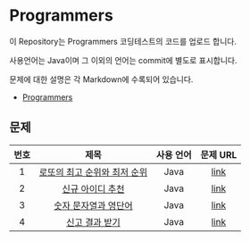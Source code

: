 # Programmers

이 Repository는 Programmers 코딩테스트의 코드를 업로드 합니다.

사용언어는 Java이며 그 이외의 언어는 commit에 별도로 표시합니다.

문제에 대한 설명은 각 Markdown에 수록되어 있습니다.

- [Programmers](https://programmers.co.kr/learn/challenges?tab=all_challenges)


## 문제

|번호|제목|사용 언어|문제 URL|
|:---:|:---:|:---:|:---:|
|1|[로또의 최고 순위와 최저 순위](https://github.com/ksnx3684/Programmers/blob/main/level1/No77484.java)|Java|[link](https://programmers.co.kr/learn/courses/30/lessons/77484)|
|2|[신규 아이디 추천](https://github.com/ksnx3684/Programmers/blob/main/level1/No72410.java)|Java|[link](https://programmers.co.kr/learn/courses/30/lessons/72410)|
|3|[숫자 문자열과 영단어](https://github.com/ksnx3684/Programmers/blob/main/level1/No81301.java)|Java|[link](https://programmers.co.kr/learn/courses/30/lessons/81301)|
|4|[신고 결과 받기](https://github.com/ksnx3684/Programmers/blob/main/level1/No92334.java)|Java|[link](https://programmers.co.kr/learn/courses/30/lessons/92334)|

